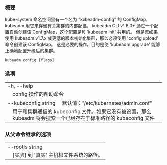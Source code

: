 
<!--
### Synopsis
-->

### 概要

<!--
There is a ConfigMap in the kube-system namespace called "kubeadm-config" that kubeadm
uses to store internal configuration about the cluster. kubeadm CLI v1.8.0+ automatically
creates this ConfigMap with the config used with 'kubeadm init', but if you
initialized your cluster using kubeadm v1.7.x or lower, you must use the 'config upload'
command to create this ConfigMap. This is required so that 'kubeadm upgrade' can configure
your upgraded cluster correctly.
-->

kube-system 命名空间里有一个名为 "kubeadm-config" 的 ConfigMap，kubeadm 用它来存储有关集群的内部配置。
kubeadm CLI v1.8.0+ 通过一个配置自动创建该 ConfigMap，这个配置是和 'kubeadm init' 共用的。
但是您如果使用 kubeadm v1.7.x 或更低的版本初始化集群，那么必须使用 'config upload' 命令创建该 ConfigMap。
这是必要的操作，目的是使 'kubeadm upgrade' 能够正确地配置升级后的集群。

```
kubeadm config [flags]
```

<!--
### Options
-->

### 选项

   <table style="width: 100%; table-layout: fixed;">
<colgroup>
<col span="1" style="width: 10px;" />
<col span="1" />
</colgroup>
<tbody>

<tr>
<td colspan="2">-h, --help</td>
</tr>
<tr>
<td></td><td style="line-height: 130%; word-wrap: break-word;">
<!-- help for config -->
config 操作的帮助命令
</td>
</tr>

<tr>
<td colspan="2">
<!--
--kubeconfig string&nbsp;&nbsp;&nbsp;&nbsp;&nbsp;Default: "/etc/kubernetes/admin.conf"
-->
--kubeconfig string&nbsp;&nbsp;&nbsp;&nbsp;&nbsp;默认值："/etc/kubernetes/admin.conf"
</td>
</tr>
<tr>
<td></td><td style="line-height: 130%; word-wrap: break-word;">
<!-- The kubeconfig file to use when talking to the cluster.
If the flag is not set, a set of standard locations can be searched for an existing kubeconfig file.
-->
用于和集群通信的 kubeconfig 文件。如果它没有被设置，那么 kubeadm 将会搜索一个已经存在于标准路径的 kubeconfig 文件
</td>
</tr>

</tbody>
</table>

<!--
### Options inherited from parent commands
-->

### 从父命令继承的选项

   <table style="width: 100%; table-layout: fixed;">
<colgroup>
<col span="1" style="width: 10px;" />
<col span="1" />
</colgroup>
<tbody>

<tr>
<td colspan="2">--rootfs string</td>
</tr>
<tr>
<td></td><td style="line-height: 130%; word-wrap: break-word;">
<!-- [EXPERIMENTAL] The path to the 'real' host root filesystem.  -->
[实验] 到 '真实' 主机根文件系统的路径。
</td>
</tr>

</tbody>
</table>
